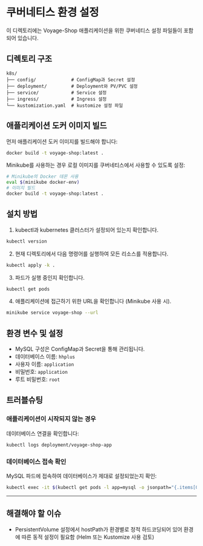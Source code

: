 # 쿠버네티스 환경 설정

이 디렉토리에는 Voyage-Shop 애플리케이션을 위한 쿠버네티스 설정 파일들이 포함되어 있습니다.

## 디렉토리 구조

```
k8s/
├── config/             # ConfigMap과 Secret 설정
├── deployment/         # Deployment와 PV/PVC 설정
├── service/            # Service 설정
├── ingress/            # Ingress 설정
└── kustomization.yaml  # kustomize 설정 파일
```

## 애플리케이션 도커 이미지 빌드

먼저 애플리케이션 도커 이미지를 빌드해야 합니다:

```bash
docker build -t voyage-shop:latest .
```

Minikube를 사용하는 경우 로컬 이미지를 쿠버네티스에서 사용할 수 있도록 설정:

```bash
# Minikube의 Docker 데몬 사용
eval $(minikube docker-env)
# 이미지 빌드
docker build -t voyage-shop:latest .
```

## 설치 방법

1. kubectl과 kubernetes 클러스터가 설정되어 있는지 확인합니다.

```bash
kubectl version
```

2. 현재 디렉토리에서 다음 명령어를 실행하여 모든 리소스를 적용합니다.

```bash
kubectl apply -k .
```

3. 파드가 실행 중인지 확인합니다.

```bash
kubectl get pods
```

4. 애플리케이션에 접근하기 위한 URL을 확인합니다 (Minikube 사용 시).

```bash
minikube service voyage-shop --url
```

## 환경 변수 및 설정

- MySQL 구성은 ConfigMap과 Secret을 통해 관리됩니다.
- 데이터베이스 이름: `hhplus`
- 사용자 이름: `application`
- 비밀번호: `application`
- 루트 비밀번호: `root`

## 트러블슈팅

### 애플리케이션이 시작되지 않는 경우

데이터베이스 연결을 확인합니다:

```bash
kubectl logs deployment/voyage-shop-app
```

### 데이터베이스 접속 확인

MySQL 파드에 접속하여 데이터베이스가 제대로 설정되었는지 확인:

```bash
kubectl exec -it $(kubectl get pods -l app=mysql -o jsonpath="{.items[0].metadata.name}") -- mysql -u application -papplication hhplus
```

---

## 해결해야 할 이슈

- PersistentVolume 설정에서 hostPath가 환경별로 정적 하드코딩되어 있어 환경에 따른 동적 설정이 필요함 (Helm 또는 Kustomize 사용 검토) 